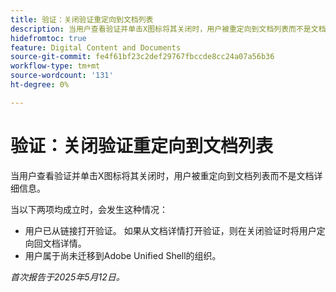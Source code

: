 ```yaml
---
title: 验证：关闭验证重定向到文档列表
description: 当用户查看验证并单击X图标将其关闭时，用户被重定向到文档列表而不是文档详细信息。
hidefromtoc: true
feature: Digital Content and Documents
source-git-commit: fe4f61bf23c2def29767fbccde8cc24a07a56b36
workflow-type: tm+mt
source-wordcount: '131'
ht-degree: 0%

---
```



# 验证：关闭验证重定向到文档列表

当用户查看验证并单击X图标将其关闭时，用户被重定向到文档列表而不是文档详细信息。

当以下两项均成立时，会发生这种情况：

* 用户已从链接打开验证。 如果从文档详情打开验证，则在关闭验证时将用户定向回文档详情。
* 用户属于尚未迁移到Adobe Unified Shell的组织。

_首次报告于2025年5月12日。_
